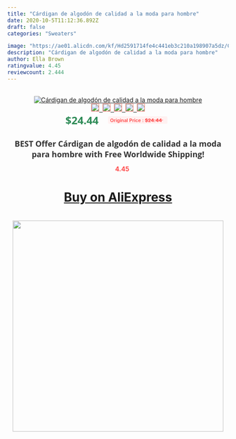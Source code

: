 ```yaml
---
title: "Cárdigan de algodón de calidad a la moda para hombre"
date: 2020-10-5T11:12:36.892Z
draft: false
categories: "Sweaters"

image: "https://ae01.alicdn.com/kf/Hd2591714fe4c441eb3c210a198907a5dz/Cárdigan-de-algodón-de-calidad-a-la-moda-para-hombre.jpg"
description: "Cárdigan de algodón de calidad a la moda para hombre"
author: Ella Brown
ratingvalue: 4.45
reviewcount: 2.444
---
```

<br>
<div style="text-align: center;">
<a href="https://s.click.aliexpress.com/e/_AsZAM9" target="_blank" rel="nofollow noopener noreferrer"><img alt="Cárdigan de algodón de calidad a la moda para hombre" class="magnifier-image" src="https://ae01.alicdn.com/kf/Hd2591714fe4c441eb3c210a198907a5dz/Cárdigan-de-algodón-de-calidad-a-la-moda-para-hombre.jpg_640x640.jpg">
<br>
<img style="border:1px solid salmon" src="https://ae01.alicdn.com/kf/Hd2591714fe4c441eb3c210a198907a5dz/Cárdigan-de-algodón-de-calidad-a-la-moda-para-hombre.jpg_120x120.jpg">&nbsp;&nbsp;<img style="border:1px solid salmon" src="_120x120.jpg">&nbsp;&nbsp;<img style="border:1px solid salmon" src="_120x120.jpg">&nbsp;&nbsp;<img style="border:1px solid salmon" src="_120x120.jpg">&nbsp;&nbsp;<img style="border:1px solid salmon" src="_120x120.jpg"></a></div><br0>
<div style="text-align: center;"><span style="background-color: white; border: 0px; box-sizing: border-box; color: seagreen; display: inline-block; font-family: &quot;open sans&quot; , &quot;arial&quot; , &quot;helvetica&quot; , sans-serif , &quot;heiti&quot;; font-size: 24px; font-stretch: inherit; font-weight: 700; line-height: inherit; margin: 0px 10px 0px 0px; padding: 0px; vertical-align: middle;">$24.44 </span>
<span style="background: rgb(255 , 241 , 241); border-radius: 3px; border: 0px; box-sizing: border-box; color: #ff4747; display: inline-block; font-family: inherit; font-size: 12px; font-stretch: inherit; font-style: inherit; font-variant: inherit; font-weight: 600; line-height: inherit; margin: 0px; padding: 2px 5px; transform: scale(0.9); vertical-align: middle;">Original Price : <b style="text-decoration: line-through;">$24.44 </b> &nbsp;&nbsp;</span></div>
<h1 style="color: #333333; display: inline-block; font-family: &quot;open sans&quot; , &quot;arial&quot; , &quot;helvetica&quot; , sans-serif , &quot;heiti&quot;; font-size: 18px; font-stretch: inherit; font-weight: 700; text-align: center;">BEST Offer Cárdigan de algodón de calidad a la moda para hombre with Free Worldwide Shipping!</h1>
<div style="color: #ff4747; text-align: center;">
<img src="https://4.bp.blogspot.com/-M0ZcTcb-5uY/XleCXlxnR4I/AAAAAAAAAEc/OrjgMkXV1oMQFaCRZj5HQwOCBcu3w1FegCPcBGAYYCw/s1600/star.png" style="height: 15px;">&nbsp;<b>4.45</b></div>
<div class="button_cont" align="center"><a class="buynow_a" href="https://s.click.aliexpress.com/e/_AsZAM9" target="_blank" rel="nofollow noopener noreferrer"><H1>Buy on AliExpress</H1></a></div><br>
<div class="separator" style="clear: both; text-align: center;">
<img src="https://lh3.googleusercontent.com/-pTy5HemUv9M/XlePHvY0dAI/AAAAAAAAAE4/0nX5iRUoIWY8eMW9Dpxeirr157OZliDIgCLcBGAsYHQ/s1600/badge.gif" width="480">
</div>
